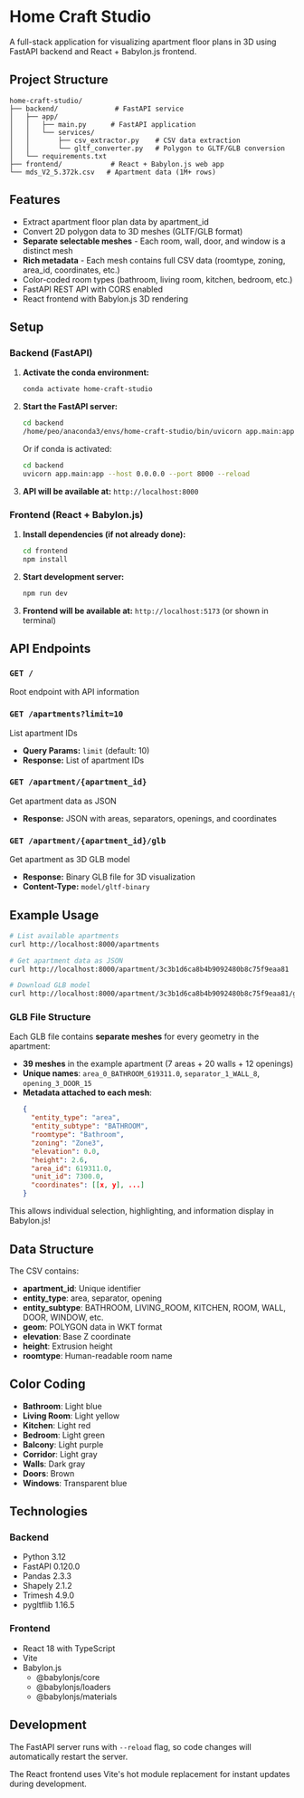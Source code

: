 # Home Craft Studio

A full-stack application for visualizing apartment floor plans in 3D using FastAPI backend and React + Babylon.js frontend.

## Project Structure

```
home-craft-studio/
├── backend/              # FastAPI service
│   ├── app/
│   │   ├── main.py      # FastAPI application
│   │   └── services/
│   │       ├── csv_extractor.py    # CSV data extraction
│   │       └── gltf_converter.py   # Polygon to GLTF/GLB conversion
│   └── requirements.txt
├── frontend/            # React + Babylon.js web app
└── mds_V2_5.372k.csv   # Apartment data (1M+ rows)
```

## Features

- Extract apartment floor plan data by apartment_id
- Convert 2D polygon data to 3D meshes (GLTF/GLB format)
- **Separate selectable meshes** - Each room, wall, door, and window is a distinct mesh
- **Rich metadata** - Each mesh contains full CSV data (roomtype, zoning, area_id, coordinates, etc.)
- Color-coded room types (bathroom, living room, kitchen, bedroom, etc.)
- FastAPI REST API with CORS enabled
- React frontend with Babylon.js 3D rendering

## Setup

### Backend (FastAPI)

1. **Activate the conda environment:**
   ```bash
   conda activate home-craft-studio
   ```

2. **Start the FastAPI server:**
   ```bash
   cd backend
   /home/peo/anaconda3/envs/home-craft-studio/bin/uvicorn app.main:app --host 0.0.0.0 --port 8000 --reload
   ```

   Or if conda is activated:
   ```bash
   cd backend
   uvicorn app.main:app --host 0.0.0.0 --port 8000 --reload
   ```

3. **API will be available at:** `http://localhost:8000`

### Frontend (React + Babylon.js)

1. **Install dependencies (if not already done):**
   ```bash
   cd frontend
   npm install
   ```

2. **Start development server:**
   ```bash
   npm run dev
   ```

3. **Frontend will be available at:** `http://localhost:5173` (or shown in terminal)

## API Endpoints

### `GET /`
Root endpoint with API information

### `GET /apartments?limit=10`
List apartment IDs
- **Query Params:** `limit` (default: 10)
- **Response:** List of apartment IDs

### `GET /apartment/{apartment_id}`
Get apartment data as JSON
- **Response:** JSON with areas, separators, openings, and coordinates

### `GET /apartment/{apartment_id}/glb`
Get apartment as 3D GLB model
- **Response:** Binary GLB file for 3D visualization
- **Content-Type:** `model/gltf-binary`

## Example Usage

```bash
# List available apartments
curl http://localhost:8000/apartments

# Get apartment data as JSON
curl http://localhost:8000/apartment/3c3b1d6ca8b4b9092480b8c75f9eaa81

# Download GLB model
curl http://localhost:8000/apartment/3c3b1d6ca8b4b9092480b8c75f9eaa81/glb --output apartment.glb
```

### GLB File Structure

Each GLB file contains **separate meshes** for every geometry in the apartment:

- **39 meshes** in the example apartment (7 areas + 20 walls + 12 openings)
- **Unique names**: `area_0_BATHROOM_619311.0`, `separator_1_WALL_8`, `opening_3_DOOR_15`
- **Metadata attached to each mesh**:
  ```json
  {
    "entity_type": "area",
    "entity_subtype": "BATHROOM",
    "roomtype": "Bathroom",
    "zoning": "Zone3",
    "elevation": 0.0,
    "height": 2.6,
    "area_id": 619311.0,
    "unit_id": 7300.0,
    "coordinates": [[x, y], ...]
  }
  ```

This allows individual selection, highlighting, and information display in Babylon.js!

## Data Structure

The CSV contains:
- **apartment_id**: Unique identifier
- **entity_type**: area, separator, opening
- **entity_subtype**: BATHROOM, LIVING_ROOM, KITCHEN, ROOM, WALL, DOOR, WINDOW, etc.
- **geom**: POLYGON data in WKT format
- **elevation**: Base Z coordinate
- **height**: Extrusion height
- **roomtype**: Human-readable room name

## Color Coding

- **Bathroom**: Light blue
- **Living Room**: Light yellow
- **Kitchen**: Light red
- **Bedroom**: Light green
- **Balcony**: Light purple
- **Corridor**: Light gray
- **Walls**: Dark gray
- **Doors**: Brown
- **Windows**: Transparent blue

## Technologies

### Backend
- Python 3.12
- FastAPI 0.120.0
- Pandas 2.3.3
- Shapely 2.1.2
- Trimesh 4.9.0
- pygltflib 1.16.5

### Frontend
- React 18 with TypeScript
- Vite
- Babylon.js
  - @babylonjs/core
  - @babylonjs/loaders
  - @babylonjs/materials

## Development

The FastAPI server runs with `--reload` flag, so code changes will automatically restart the server.

The React frontend uses Vite's hot module replacement for instant updates during development.
